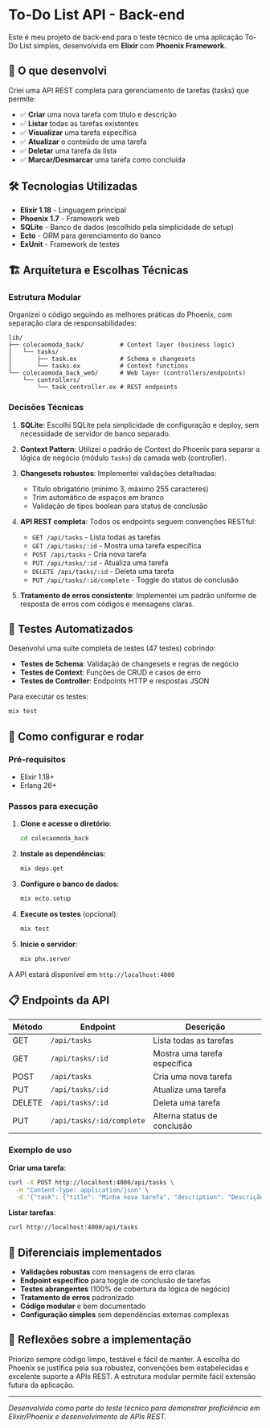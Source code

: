# To-Do List API - Back-end

Este é meu projeto de back-end para o teste técnico de uma aplicação To-Do List simples, desenvolvida em **Elixir** com **Phoenix Framework**.

## 🎯 O que desenvolvi

Criei uma API REST completa para gerenciamento de tarefas (tasks) que permite:

- ✅ **Criar** uma nova tarefa com título e descrição
- ✅ **Listar** todas as tarefas existentes
- ✅ **Visualizar** uma tarefa específica
- ✅ **Atualizar** o conteúdo de uma tarefa
- ✅ **Deletar** uma tarefa da lista
- ✅ **Marcar/Desmarcar** uma tarefa como concluída

## 🛠️ Tecnologias Utilizadas

- **Elixir 1.18** - Linguagem principal
- **Phoenix 1.7** - Framework web
- **SQLite** - Banco de dados (escolhido pela simplicidade de setup)
- **Ecto** - ORM para gerenciamento do banco
- **ExUnit** - Framework de testes

## 🏗️ Arquitetura e Escolhas Técnicas

### Estrutura Modular

Organizei o código seguindo as melhores práticas do Phoenix, com separação clara de responsabilidades:

```
lib/
├── colecaomoda_back/          # Context layer (business logic)
│   └── tasks/
│       ├── task.ex            # Schema e changesets
│       └── tasks.ex           # Context functions
└── colecaomoda_back_web/      # Web layer (controllers/endpoints)
    └── controllers/
        └── task_controller.ex # REST endpoints
```

### Decisões Técnicas

1. **SQLite**: Escolhi SQLite pela simplicidade de configuração e deploy, sem necessidade de servidor de banco separado.

2. **Context Pattern**: Utilizei o padrão de Context do Phoenix para separar a lógica de negócio (módulo `Tasks`) da camada web (controller).

3. **Changesets robustos**: Implementei validações detalhadas:
   - Título obrigatório (mínimo 3, máximo 255 caracteres)
   - Trim automático de espaços em branco
   - Validação de tipos boolean para status de conclusão

4. **API REST completa**: Todos os endpoints seguem convenções RESTful:
   - `GET /api/tasks` - Lista todas as tarefas
   - `GET /api/tasks/:id` - Mostra uma tarefa específica
   - `POST /api/tasks` - Cria nova tarefa
   - `PUT /api/tasks/:id` - Atualiza uma tarefa
   - `DELETE /api/tasks/:id` - Deleta uma tarefa
   - `PUT /api/tasks/:id/complete` - Toggle do status de conclusão

5. **Tratamento de erros consistente**: Implementei um padrão uniforme de resposta de erros com códigos e mensagens claras.

## 🧪 Testes Automatizados

Desenvolvi uma suíte completa de testes (47 testes) cobrindo:

- **Testes de Schema**: Validação de changesets e regras de negócio
- **Testes de Context**: Funções de CRUD e casos de erro
- **Testes de Controller**: Endpoints HTTP e respostas JSON

Para executar os testes:
```bash
mix test
```

## 🚀 Como configurar e rodar

### Pré-requisitos
- Elixir 1.18+
- Erlang 26+

### Passos para execução

1. **Clone e acesse o diretório**:
   ```bash
   cd colecaomoda_back
   ```

2. **Instale as dependências**:
   ```bash
   mix deps.get
   ```

3. **Configure o banco de dados**:
   ```bash
   mix ecto.setup
   ```

4. **Execute os testes** (opcional):
   ```bash
   mix test
   ```

5. **Inicie o servidor**:
   ```bash
   mix phx.server
   ```

A API estará disponível em `http://localhost:4000`

## 📋 Endpoints da API

| Método | Endpoint | Descrição |
|--------|----------|-----------|
| GET | `/api/tasks` | Lista todas as tarefas |
| GET | `/api/tasks/:id` | Mostra uma tarefa específica |
| POST | `/api/tasks` | Cria uma nova tarefa |
| PUT | `/api/tasks/:id` | Atualiza uma tarefa |
| DELETE | `/api/tasks/:id` | Deleta uma tarefa |
| PUT | `/api/tasks/:id/complete` | Alterna status de conclusão |

### Exemplo de uso

**Criar uma tarefa**:
```bash
curl -X POST http://localhost:4000/api/tasks \
  -H "Content-Type: application/json" \
  -d '{"task": {"title": "Minha nova tarefa", "description": "Descrição opcional"}}'
```

**Listar tarefas**:
```bash
curl http://localhost:4000/api/tasks
```

## 🎯 Diferenciais implementados

- **Validações robustas** com mensagens de erro claras
- **Endpoint específico** para toggle de conclusão de tarefas
- **Testes abrangentes** (100% de cobertura da lógica de negócio)
- **Tratamento de erros** padronizado
- **Código modular** e bem documentado
- **Configuração simples** sem dependências externas complexas

## 💭 Reflexões sobre a implementação

Priorizo sempre código limpo, testável e fácil de manter. A escolha do Phoenix se justifica pela sua robustez, convenções bem estabelecidas e excelente suporte a APIs REST. A estrutura modular permite fácil extensão futura da aplicação.

---

*Desenvolvido como parte do teste técnico para demonstrar proficiência em Elixir/Phoenix e desenvolvimento de APIs REST.*
